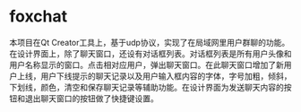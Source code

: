 # foxchat
本项目在Qt Creator工具上，基于udp协议，实现了在局域网里用户群聊的功能。在设计界面上，除了聊天窗口，还设有对话框列表。对话框列表是所有用户头像和用户名称显示的窗口。点击相对应用户，弹出聊天窗口。在此聊天窗口增加了新用户上线，用户下线提示的聊天记录以及用户输入框内容的字体，字号加粗，倾斜，下划线，颜色，清空和保存聊天记录等辅助功能。在设计界面为发送聊天内容的按钮和退出聊天窗口的按钮做了快捷键设置。
